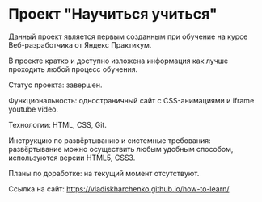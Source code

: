 # Проект "Научиться учиться"
Данный проект является первым созданным при обучение на курсе Веб-разработчика от Яндекс Практикум.

В проекте кратко и доступно изложена информация как лучше проходить любой процесс обучения.

Статус проекта: завершен.

Функциональность: одностраничный сайт с CSS-анимациями и iframe youtube video.

Технологии: HTML, CSS, Git.

Инструкцию по развёртыванию и системные требования: развёртывание можно осуществить любым удобным способом, используются версии HTML5, CSS3.

Планы по доработке: на текущий момент отсутствуют.

Ссылка на сайт: https://vladiskharchenko.github.io/how-to-learn/
